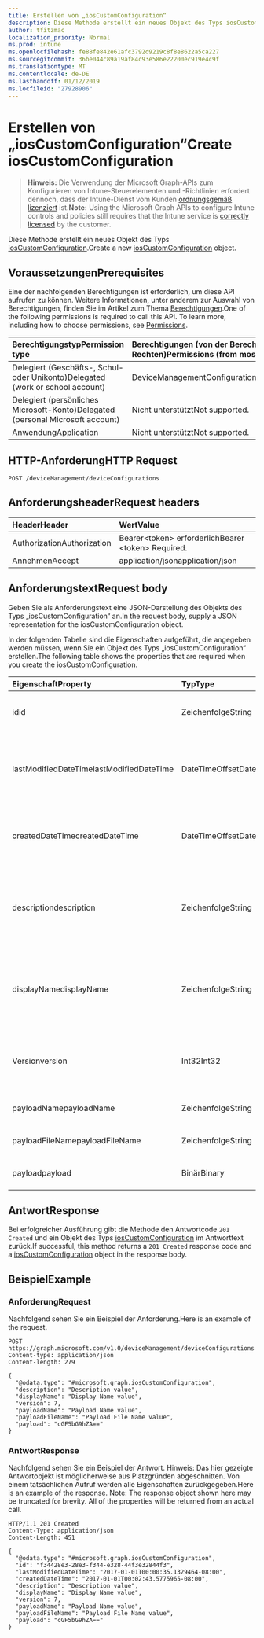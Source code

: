 ```yaml
---
title: Erstellen von „iosCustomConfiguration“
description: Diese Methode erstellt ein neues Objekt des Typs iosCustomConfiguration.
author: tfitzmac
localization_priority: Normal
ms.prod: intune
ms.openlocfilehash: fe88fe842e61afc3792d9219c8f8e8622a5ca227
ms.sourcegitcommit: 36be044c89a19af84c93e586e22200ec919e4c9f
ms.translationtype: MT
ms.contentlocale: de-DE
ms.lasthandoff: 01/12/2019
ms.locfileid: "27928906"
---
```

# <a name="create-ioscustomconfiguration"></a><span data-ttu-id="864c2-103">Erstellen von „iosCustomConfiguration“</span><span class="sxs-lookup"><span data-stu-id="864c2-103">Create iosCustomConfiguration</span></span>

> <span data-ttu-id="864c2-104">**Hinweis:** Die Verwendung der Microsoft Graph-APIs zum Konfigurieren von Intune-Steuerelementen und -Richtlinien erfordert dennoch, dass der Intune-Dienst vom Kunden [ordnungsgemäß lizenziert](https://go.microsoft.com/fwlink/?linkid=839381) ist.</span><span class="sxs-lookup"><span data-stu-id="864c2-104">**Note:** Using the Microsoft Graph APIs to configure Intune controls and policies still requires that the Intune service is [correctly licensed](https://go.microsoft.com/fwlink/?linkid=839381) by the customer.</span></span>

<span data-ttu-id="864c2-105">Diese Methode erstellt ein neues Objekt des Typs [iosCustomConfiguration](../resources/intune-deviceconfig-ioscustomconfiguration.md).</span><span class="sxs-lookup"><span data-stu-id="864c2-105">Create a new [iosCustomConfiguration](../resources/intune-deviceconfig-ioscustomconfiguration.md) object.</span></span>
## <a name="prerequisites"></a><span data-ttu-id="864c2-106">Voraussetzungen</span><span class="sxs-lookup"><span data-stu-id="864c2-106">Prerequisites</span></span>
<span data-ttu-id="864c2-p101">Eine der nachfolgenden Berechtigungen ist erforderlich, um diese API aufrufen zu können. Weitere Informationen, unter anderem zur Auswahl von Berechtigungen, finden Sie im Artikel zum Thema [Berechtigungen](/graph/permissions-reference).</span><span class="sxs-lookup"><span data-stu-id="864c2-p101">One of the following permissions is required to call this API. To learn more, including how to choose permissions, see [Permissions](/graph/permissions-reference).</span></span>

|<span data-ttu-id="864c2-109">Berechtigungstyp</span><span class="sxs-lookup"><span data-stu-id="864c2-109">Permission type</span></span>|<span data-ttu-id="864c2-110">Berechtigungen (von der Berechtigung mit den meisten Rechten zu der mit den wenigsten Rechten)</span><span class="sxs-lookup"><span data-stu-id="864c2-110">Permissions (from most to least privileged)</span></span>|
|:---|:---|
|<span data-ttu-id="864c2-111">Delegiert (Geschäfts-, Schul- oder Unikonto)</span><span class="sxs-lookup"><span data-stu-id="864c2-111">Delegated (work or school account)</span></span>|<span data-ttu-id="864c2-112">DeviceManagementConfiguration.ReadWrite.All</span><span class="sxs-lookup"><span data-stu-id="864c2-112">DeviceManagementConfiguration.ReadWrite.All</span></span>|
|<span data-ttu-id="864c2-113">Delegiert (persönliches Microsoft-Konto)</span><span class="sxs-lookup"><span data-stu-id="864c2-113">Delegated (personal Microsoft account)</span></span>|<span data-ttu-id="864c2-114">Nicht unterstützt</span><span class="sxs-lookup"><span data-stu-id="864c2-114">Not supported.</span></span>|
|<span data-ttu-id="864c2-115">Anwendung</span><span class="sxs-lookup"><span data-stu-id="864c2-115">Application</span></span>|<span data-ttu-id="864c2-116">Nicht unterstützt</span><span class="sxs-lookup"><span data-stu-id="864c2-116">Not supported.</span></span>|

## <a name="http-request"></a><span data-ttu-id="864c2-117">HTTP-Anforderung</span><span class="sxs-lookup"><span data-stu-id="864c2-117">HTTP Request</span></span>
<!-- {
  "blockType": "ignored"
}
-->
``` http
POST /deviceManagement/deviceConfigurations
```

## <a name="request-headers"></a><span data-ttu-id="864c2-118">Anforderungsheader</span><span class="sxs-lookup"><span data-stu-id="864c2-118">Request headers</span></span>
|<span data-ttu-id="864c2-119">Header</span><span class="sxs-lookup"><span data-stu-id="864c2-119">Header</span></span>|<span data-ttu-id="864c2-120">Wert</span><span class="sxs-lookup"><span data-stu-id="864c2-120">Value</span></span>|
|:---|:---|
|<span data-ttu-id="864c2-121">Authorization</span><span class="sxs-lookup"><span data-stu-id="864c2-121">Authorization</span></span>|<span data-ttu-id="864c2-122">Bearer&lt;token&gt; erforderlich</span><span class="sxs-lookup"><span data-stu-id="864c2-122">Bearer &lt;token&gt; Required.</span></span>|
|<span data-ttu-id="864c2-123">Annehmen</span><span class="sxs-lookup"><span data-stu-id="864c2-123">Accept</span></span>|<span data-ttu-id="864c2-124">application/json</span><span class="sxs-lookup"><span data-stu-id="864c2-124">application/json</span></span>|

## <a name="request-body"></a><span data-ttu-id="864c2-125">Anforderungstext</span><span class="sxs-lookup"><span data-stu-id="864c2-125">Request body</span></span>
<span data-ttu-id="864c2-126">Geben Sie als Anforderungstext eine JSON-Darstellung des Objekts des Typs „iosCustomConfiguration“ an.</span><span class="sxs-lookup"><span data-stu-id="864c2-126">In the request body, supply a JSON representation for the iosCustomConfiguration object.</span></span>

<span data-ttu-id="864c2-127">In der folgenden Tabelle sind die Eigenschaften aufgeführt, die angegeben werden müssen, wenn Sie ein Objekt des Typs „iosCustomConfiguration“ erstellen.</span><span class="sxs-lookup"><span data-stu-id="864c2-127">The following table shows the properties that are required when you create the iosCustomConfiguration.</span></span>

|<span data-ttu-id="864c2-128">Eigenschaft</span><span class="sxs-lookup"><span data-stu-id="864c2-128">Property</span></span>|<span data-ttu-id="864c2-129">Typ</span><span class="sxs-lookup"><span data-stu-id="864c2-129">Type</span></span>|<span data-ttu-id="864c2-130">Beschreibung</span><span class="sxs-lookup"><span data-stu-id="864c2-130">Description</span></span>|
|:---|:---|:---|
|<span data-ttu-id="864c2-131">id</span><span class="sxs-lookup"><span data-stu-id="864c2-131">id</span></span>|<span data-ttu-id="864c2-132">Zeichenfolge</span><span class="sxs-lookup"><span data-stu-id="864c2-132">String</span></span>|<span data-ttu-id="864c2-133">Schlüssel der Entität</span><span class="sxs-lookup"><span data-stu-id="864c2-133">Key of the entity.</span></span> <span data-ttu-id="864c2-134">Geerbt von [deviceConfiguration](../resources/intune-deviceconfig-deviceconfiguration.md).</span><span class="sxs-lookup"><span data-stu-id="864c2-134">Inherited from [deviceConfiguration](../resources/intune-deviceconfig-deviceconfiguration.md)</span></span>|
|<span data-ttu-id="864c2-135">lastModifiedDateTime</span><span class="sxs-lookup"><span data-stu-id="864c2-135">lastModifiedDateTime</span></span>|<span data-ttu-id="864c2-136">DateTimeOffset</span><span class="sxs-lookup"><span data-stu-id="864c2-136">DateTimeOffset</span></span>|<span data-ttu-id="864c2-137">Datum und Uhrzeit der letzten Änderung des Objekts.</span><span class="sxs-lookup"><span data-stu-id="864c2-137">DateTime the object was last modified.</span></span> <span data-ttu-id="864c2-138">Geerbt von [deviceConfiguration](../resources/intune-deviceconfig-deviceconfiguration.md).</span><span class="sxs-lookup"><span data-stu-id="864c2-138">Inherited from [deviceConfiguration](../resources/intune-deviceconfig-deviceconfiguration.md)</span></span>|
|<span data-ttu-id="864c2-139">createdDateTime</span><span class="sxs-lookup"><span data-stu-id="864c2-139">createdDateTime</span></span>|<span data-ttu-id="864c2-140">DateTimeOffset</span><span class="sxs-lookup"><span data-stu-id="864c2-140">DateTimeOffset</span></span>|<span data-ttu-id="864c2-141">Datum und Uhrzeit der Erstellung des Objekts.</span><span class="sxs-lookup"><span data-stu-id="864c2-141">DateTime the object was created.</span></span> <span data-ttu-id="864c2-142">Geerbt von [deviceConfiguration](../resources/intune-deviceconfig-deviceconfiguration.md).</span><span class="sxs-lookup"><span data-stu-id="864c2-142">Inherited from [deviceConfiguration](../resources/intune-deviceconfig-deviceconfiguration.md)</span></span>|
|<span data-ttu-id="864c2-143">description</span><span class="sxs-lookup"><span data-stu-id="864c2-143">description</span></span>|<span data-ttu-id="864c2-144">Zeichenfolge</span><span class="sxs-lookup"><span data-stu-id="864c2-144">String</span></span>|<span data-ttu-id="864c2-145">Beschreibung der Gerätekonfiguration (vom Administrator festgelegt).</span><span class="sxs-lookup"><span data-stu-id="864c2-145">Admin provided description of the Device Configuration.</span></span> <span data-ttu-id="864c2-146">Geerbt von [deviceConfiguration](../resources/intune-deviceconfig-deviceconfiguration.md).</span><span class="sxs-lookup"><span data-stu-id="864c2-146">Inherited from [deviceConfiguration](../resources/intune-deviceconfig-deviceconfiguration.md)</span></span>|
|<span data-ttu-id="864c2-147">displayName</span><span class="sxs-lookup"><span data-stu-id="864c2-147">displayName</span></span>|<span data-ttu-id="864c2-148">Zeichenfolge</span><span class="sxs-lookup"><span data-stu-id="864c2-148">String</span></span>|<span data-ttu-id="864c2-149">Name der Gerätekonfiguration (vom Administrator festgelegt).</span><span class="sxs-lookup"><span data-stu-id="864c2-149">Admin provided name of the device configuration.</span></span> <span data-ttu-id="864c2-150">Geerbt von [deviceConfiguration](../resources/intune-deviceconfig-deviceconfiguration.md).</span><span class="sxs-lookup"><span data-stu-id="864c2-150">Inherited from [deviceConfiguration](../resources/intune-deviceconfig-deviceconfiguration.md)</span></span>|
|<span data-ttu-id="864c2-151">Version</span><span class="sxs-lookup"><span data-stu-id="864c2-151">version</span></span>|<span data-ttu-id="864c2-152">Int32</span><span class="sxs-lookup"><span data-stu-id="864c2-152">Int32</span></span>|<span data-ttu-id="864c2-153">Version der Gerätekonfiguration.</span><span class="sxs-lookup"><span data-stu-id="864c2-153">Version of the device configuration.</span></span> <span data-ttu-id="864c2-154">Geerbt von [deviceConfiguration](../resources/intune-deviceconfig-deviceconfiguration.md).</span><span class="sxs-lookup"><span data-stu-id="864c2-154">Inherited from [deviceConfiguration](../resources/intune-deviceconfig-deviceconfiguration.md)</span></span>|
|<span data-ttu-id="864c2-155">payloadName</span><span class="sxs-lookup"><span data-stu-id="864c2-155">payloadName</span></span>|<span data-ttu-id="864c2-156">Zeichenfolge</span><span class="sxs-lookup"><span data-stu-id="864c2-156">String</span></span>|<span data-ttu-id="864c2-157">Name, der dem Benutzer angezeigt wird</span><span class="sxs-lookup"><span data-stu-id="864c2-157">Name that is displayed to the user.</span></span>|
|<span data-ttu-id="864c2-158">payloadFileName</span><span class="sxs-lookup"><span data-stu-id="864c2-158">payloadFileName</span></span>|<span data-ttu-id="864c2-159">Zeichenfolge</span><span class="sxs-lookup"><span data-stu-id="864c2-159">String</span></span>|<span data-ttu-id="864c2-160">Name der Nutzlastdatei (\*.mobileconfig</span><span class="sxs-lookup"><span data-stu-id="864c2-160">Payload file name (\*.mobileconfig</span></span> | <span data-ttu-id="864c2-161">\*.xml)</span><span class="sxs-lookup"><span data-stu-id="864c2-161">\*.xml).</span></span>|
|<span data-ttu-id="864c2-162">payload</span><span class="sxs-lookup"><span data-stu-id="864c2-162">payload</span></span>|<span data-ttu-id="864c2-163">Binär</span><span class="sxs-lookup"><span data-stu-id="864c2-163">Binary</span></span>|<span data-ttu-id="864c2-164">Nutzlast</span><span class="sxs-lookup"><span data-stu-id="864c2-164">Payload.</span></span> <span data-ttu-id="864c2-165">(UTF8-codiertes Bytearray)</span><span class="sxs-lookup"><span data-stu-id="864c2-165">(UTF8 encoded byte array)</span></span>|



## <a name="response"></a><span data-ttu-id="864c2-166">Antwort</span><span class="sxs-lookup"><span data-stu-id="864c2-166">Response</span></span>
<span data-ttu-id="864c2-167">Bei erfolgreicher Ausführung gibt die Methode den Antwortcode `201 Created` und ein Objekt des Typs [iosCustomConfiguration](../resources/intune-deviceconfig-ioscustomconfiguration.md) im Antworttext zurück.</span><span class="sxs-lookup"><span data-stu-id="864c2-167">If successful, this method returns a `201 Created` response code and a [iosCustomConfiguration](../resources/intune-deviceconfig-ioscustomconfiguration.md) object in the response body.</span></span>

## <a name="example"></a><span data-ttu-id="864c2-168">Beispiel</span><span class="sxs-lookup"><span data-stu-id="864c2-168">Example</span></span>
### <a name="request"></a><span data-ttu-id="864c2-169">Anforderung</span><span class="sxs-lookup"><span data-stu-id="864c2-169">Request</span></span>
<span data-ttu-id="864c2-170">Nachfolgend sehen Sie ein Beispiel der Anforderung.</span><span class="sxs-lookup"><span data-stu-id="864c2-170">Here is an example of the request.</span></span>
``` http
POST https://graph.microsoft.com/v1.0/deviceManagement/deviceConfigurations
Content-type: application/json
Content-length: 279

{
  "@odata.type": "#microsoft.graph.iosCustomConfiguration",
  "description": "Description value",
  "displayName": "Display Name value",
  "version": 7,
  "payloadName": "Payload Name value",
  "payloadFileName": "Payload File Name value",
  "payload": "cGF5bG9hZA=="
}
```

### <a name="response"></a><span data-ttu-id="864c2-171">Antwort</span><span class="sxs-lookup"><span data-stu-id="864c2-171">Response</span></span>
<span data-ttu-id="864c2-p109">Nachfolgend sehen Sie ein Beispiel der Antwort. Hinweis: Das hier gezeigte Antwortobjekt ist möglicherweise aus Platzgründen abgeschnitten. Von einem tatsächlichen Aufruf werden alle Eigenschaften zurückgegeben.</span><span class="sxs-lookup"><span data-stu-id="864c2-p109">Here is an example of the response. Note: The response object shown here may be truncated for brevity. All of the properties will be returned from an actual call.</span></span>
``` http
HTTP/1.1 201 Created
Content-Type: application/json
Content-Length: 451

{
  "@odata.type": "#microsoft.graph.iosCustomConfiguration",
  "id": "f34428e3-28e3-f344-e328-44f3e32844f3",
  "lastModifiedDateTime": "2017-01-01T00:00:35.1329464-08:00",
  "createdDateTime": "2017-01-01T00:02:43.5775965-08:00",
  "description": "Description value",
  "displayName": "Display Name value",
  "version": 7,
  "payloadName": "Payload Name value",
  "payloadFileName": "Payload File Name value",
  "payload": "cGF5bG9hZA=="
}
```



